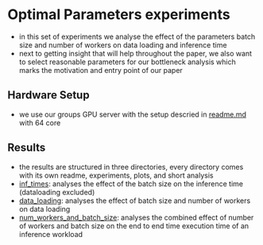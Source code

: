 # Optimal Parameters experiments

- in this set of experiments we analyse the effect of the parameters batch size and number of workers on data loading
  and inference time
- next to getting insight that will help throughout the paper, we also want to select reasonable parameters for our
  bottleneck analysis which marks the motivation and entry point of our paper

## Hardware Setup

- we use our groups GPU server with the setup descried in [readme.md](..%2F..%2Fexp_environment%2Freadme.md) with 64
  core

## Results

- the results are structured in three directories, every directory comes with its own readme, experiments, plots, and
  short analysis
- [inf_times](inf_times): analyses the effect of the batch size on the inference time (dataloading excluded)
- [data_loading](data_loading): analyses the effect of batch size and number of workers on data loading
- [num_workers_and_batch_size](num_workers_and_batch_size): analyses the combined effect of number of workers and batch
  size on the end to end time execution time of an inference workload